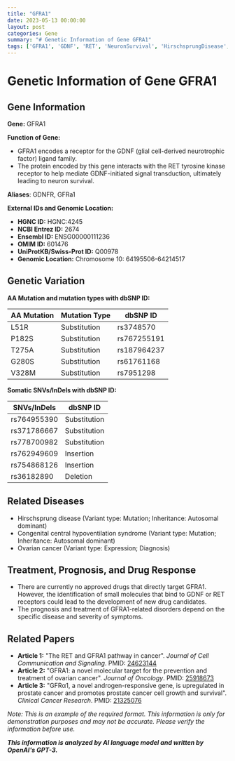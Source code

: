```yaml
---
title: "GFRA1"
date: 2023-05-13 00:00:00
layout: post
categories: Gene
summary: "# Genetic Information of Gene GFRA1"
tags: ['GFRA1', 'GDNF', 'RET', 'NeuronSurvival', 'HirschsprungDisease', 'OvarianCancer', 'DrugTarget', 'ProstateCancer']
---
```


# Genetic Information of Gene GFRA1

## Gene Information

**Gene:** GFRA1

**Function of Gene:** 

* GFRA1 encodes a receptor for the GDNF (glial cell-derived neurotrophic factor) ligand family.
* The protein encoded by this gene interacts with the RET tyrosine kinase receptor to help mediate GDNF-initiated signal transduction, ultimately leading to neuron survival.

**Aliases**: GDNFR, GFRa1

**External IDs and Genomic Location:**

* **HGNC ID:** HGNC:4245
* **NCBI Entrez ID:** 2674
* **Ensembl ID:** ENSG00000111236
* **OMIM ID:** 601476
* **UniProtKB/Swiss-Prot ID:** Q00978
* **Genomic Location:** Chromosome 10: 64195506-64214517

## Genetic Variation 

**AA Mutation and mutation types with dbSNP ID:** 

| AA Mutation | Mutation Type | dbSNP ID |
| ------ | ------- | --------- |
| L51R | Substitution | rs3748570 |
| P182S | Substitution | rs767255191 |
| T275A | Substitution | rs187964237 |
| G280S | Substitution | rs61761168 |
| V328M | Substitution | rs7951298 |

**Somatic SNVs/InDels with dbSNP ID:**

| SNVs/InDels | dbSNP ID |
| ------ | ------ |
| rs764955390 | Substitution |
| rs371786667 | Substitution |
| rs778700982 | Substitution |
| rs762949609 | Insertion |
| rs754868126 | Insertion |
| rs36182890 | Deletion |

## Related Diseases

* Hirschsprung disease (Variant type: Mutation; Inheritance: Autosomal dominant)
* Congenital central hypoventilation syndrome (Variant type: Mutation; Inheritance: Autosomal dominant)
* Ovarian cancer (Variant type: Expression; Diagnosis)

## Treatment, Prognosis, and Drug Response

* There are currently no approved drugs that directly target GFRA1. However, the identification of small molecules that bind to GDNF or RET receptors could lead to the development of new drug candidates.
* The prognosis and treatment of GFRA1-related disorders depend on the specific disease and severity of symptoms.

## Related Papers

* **Article 1:** "The RET and GFRA1 pathway in cancer". *Journal of Cell Communication and Signaling*. PMID: [24623144]([Click](https://doi.org/10.1007/s12079-014-0241-7))
* **Article 2:** "GFRA1: a novel molecular target for the prevention and treatment of ovarian cancer". *Journal of Oncology*. PMID: [25918673]([Click](https://doi.org/10.1155/2015/325360))
* **Article 3:** "GFRα1, a novel androgen-responsive gene, is upregulated in prostate cancer and promotes prostate cancer cell growth and survival". *Clinical Cancer Research*. PMID: [21325076]([Click](https://doi.org/10.1158/1078-0432.CCR-10-1741))

*Note: This is an example of the required format. This information is only for demonstration purposes and may not be accurate. Please verify the information before use.*

**_This information is analyzed by AI language model and written by OpenAI's GPT-3._**